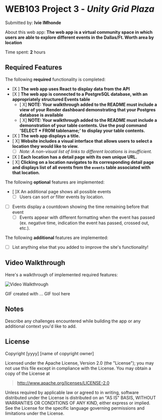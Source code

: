 # WEB103 Project 3 - *Unity Grid Plaza*

Submitted by: **Ivie IMhonde**

About this web app: **The web app is a virtual community space in which users are able to explore different events in the Dallas/Ft. Worth area by location**

Time spent: **2** hours

## Required Features

The following **required** functionality is completed:

<!-- Make sure to check off completed functionality below -->

- [X ] **The web app uses React to display data from the API**
- [X ] **The web app is connected to a PostgreSQL database, with an appropriately structured Events table**
  - [ X]  **NOTE: Your walkthrough added to the README must include a view of your Render dashboard demonstrating that your Postgres database is available**
  - [ X]  **NOTE: Your walkthrough added to the README must include a demonstration of your table contents. Use the psql command 'SELECT * FROM tablename;' to display your table contents.**
- [X ] **The web app displays a title.**
- [ X] **Website includes a visual interface that allows users to select a location they would like to view.**
  - [ ] *Note: A non-visual list of links to different locations is insufficient.* 
- [X ] **Each location has a detail page with its own unique URL.**
- [ X] **Clicking on a location navigates to its corresponding detail page and displays list of all events from the `events` table associated with that location.**

The following **optional** features are implemented:

- [ ]X An additional page shows all possible events
  - [ ] Users can sort *or* filter events by location.
- [ ] Events display a countdown showing the time remaining before that event
  - [ ] Events appear with different formatting when the event has passed (ex. negative time, indication the event has passed, crossed out, etc.).

The following **additional** features are implemented:

- [ ] List anything else that you added to improve the site's functionality!

## Video Walkthrough

Here's a walkthrough of implemented required features:

<img src='http://i.imgur.com/link/to/your/gif/file.gif' title='Video Walkthrough' width='' alt='Video Walkthrough' />

<!-- Replace this with whatever GIF tool you used! -->
GIF created with ...  GIF tool here
<!-- Recommended tools:
[Kap](https://getkap.co/) for macOS
[ScreenToGif](https://www.screentogif.com/) for Windows
[peek](https://github.com/phw/peek) for Linux. -->

## Notes

Describe any challenges encountered while building the app or any additional context you'd like to add.

## License

Copyright [yyyy] [name of copyright owner]

Licensed under the Apache License, Version 2.0 (the "License"); you may not use this file except in compliance with the License. You may obtain a copy of the License at

> http://www.apache.org/licenses/LICENSE-2.0

Unless required by applicable law or agreed to in writing, software distributed under the License is distributed on an "AS IS" BASIS, WITHOUT WARRANTIES OR CONDITIONS OF ANY KIND, either express or implied. See the License for the specific language governing permissions and limitations under the License.